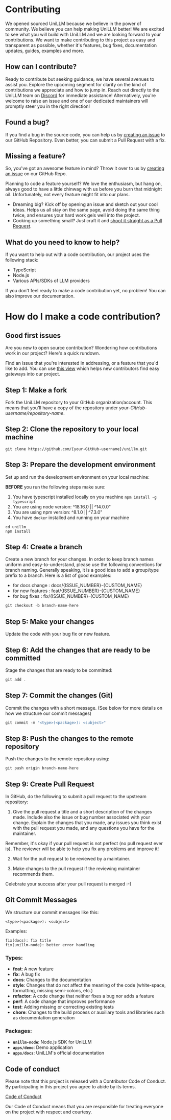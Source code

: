 # Contributing

We opened sourced UniLLM because we believe in the power of community. We believe you can help making UniLLM better!
We are excited to see what you will build with UniLLM and we are looking forward to your contributions. We want to make contributing to this project as easy and transparent as possible, whether it's features, bug fixes, documentation updates, guides, examples and more.

## How can I contribute?

Ready to contribute but seeking guidance, we have several avenues to assist you. Explore the upcoming segment for clarity on the kind of contributions we appreciate and how to jump in. Reach out directly to the UniLLM team on [Discord](https://pezzo.cc/discord) for immediate assistance! Alternatively, you're welcome to raise an issue and one of our dedicated maintainers will promptly steer you in the right direction!

## Found a bug?

If you find a bug in the source code, you can help us by [creating an issue](https://github.com/pezzolabs/unillm/issues/new) to our GitHub Repository. Even better, you can submit a Pull Request with a fix.

## Missing a feature?

So, you've got an awesome feature in mind? Throw it over to us by [creating an issue](https://github.com/pezzolabs/unillm/issues/new) on our GitHub Repo.

Planning to code a feature yourself? We love the enthusiasm, but hang on, always good to have a little chinwag with us before you burn that midnight oil. Unfortunately, not every feature might fit into our plans.

- Dreaming big? Kick off by opening an issue and sketch out your cool ideas. Helps us all stay on the same page, avoid doing the same thing twice, and ensures your hard work gels well into the project.
- Cooking up something small? Just craft it and [shoot it straight as a Pull Request](#submit-pr).

## What do you need to know to help?

If you want to help out with a code contribution, our project uses the following stack:

- TypeScript
- Node.js
- Various APIs/SDKs of LLM providers

If you don't feel ready to make a code contribution yet, no problem! You can also improve our documentation.

# How do I make a code contribution?

## Good first issues

Are you new to open source contribution? Wondering how contributions work in our project? Here's a quick rundown.

Find an issue that you're interested in addressing, or a feature that you'd like to add.
You can use [this view](https://github.com/pezzolabs/unillm/issues?q=is%3Aopen+is%3Aissue+label%3A%22good+first+issue%22) which helps new contributors find easy gateways into our project.

## Step 1: Make a fork

Fork the UniLLM repository to your GitHub organization/account. This means that you'll have a copy of the repository under _your-GitHub-username/repository-name_.

## Step 2: Clone the repository to your local machine

```
git clone https://github.com/{your-GitHub-username}/unillm.git

```

## Step 3: Prepare the development environment

Set up and run the development environment on your local machine:

**BEFORE** you run the following steps make sure:

1. You have typescript installed locally on you machine `npm install -g typescript`
2. You are using node version: ^18.16.0 || ^14.0.0"
3. You are using npm version: ^8.1.0 || ^7.3.0"
4. You have `docker` installed and running on your machine

```shell
cd unillm
npm install
```

## Step 4: Create a branch

Create a new branch for your changes.
In order to keep branch names uniform and easy-to-understand, please use the following conventions for branch naming.
Generally speaking, it is a good idea to add a group/type prefix to a branch.
Here is a list of good examples:

- for docs change : docs/{ISSUE_NUMBER}-{CUSTOM_NAME}
- for new features : feat/{ISSUE_NUMBER}-{CUSTOM_NAME}
- for bug fixes : fix/{ISSUE_NUMBER}-{CUSTOM_NAME}

```jsx
git checkout -b branch-name-here
```

## Step 5: Make your changes

Update the code with your bug fix or new feature.

## Step 6: Add the changes that are ready to be committed

Stage the changes that are ready to be committed:

```jsx
git add .
```

## Step 7: Commit the changes (Git)

Commit the changes with a short message. (See below for more details on how we structure our commit messages)

```jsx
git commit -m "<type>(<package>): <subject>"
```

## Step 8: Push the changes to the remote repository

Push the changes to the remote repository using:

```jsx
git push origin branch-name-here
```

## Step 9: Create Pull Request

In GitHub, do the following to submit a pull request to the upstream repository:

1.  Give the pull request a title and a short description of the changes made. Include also the issue or bug number associated with your change. Explain the changes that you made, any issues you think exist with the pull request you made, and any questions you have for the maintainer.

Remember, it's okay if your pull request is not perfect (no pull request ever is). The reviewer will be able to help you fix any problems and improve it!

2.  Wait for the pull request to be reviewed by a maintainer.

3.  Make changes to the pull request if the reviewing maintainer recommends them.

Celebrate your success after your pull request is merged :-)

## Git Commit Messages

We structure our commit messages like this:

```
<type>(<package>): <subject>
```

Examples:

```
fix(docs): fix title
fix(unillm-node): better error handling
```

### Types:

- **feat**: A new feature
- **fix**: A bug fix
- **docs**: Changes to the documentation
- **style**: Changes that do not affect the meaning of the code (white-space, formatting, missing semi-colons, etc.)
- **refactor**: A code change that neither fixes a bug nor adds a feature
- **perf**: A code change that improves performance
- **test**: Adding missing or correcting existing tests
- **chore**: Changes to the build process or auxiliary tools and libraries such as documentation generation

### Packages:

- **`unillm-node`**: Node.js SDK for UniLLM
- **`apps/demo`**: Demo application
- **`apps/docs`**: UniLLM's official documentation

## Code of conduct

Please note that this project is released with a Contributor Code of Conduct. By participating in this project you agree to abide by its terms.

[Code of Conduct](https://github.com/pezzolabs/unillm/blob/main/CODE_OF_CONDUCT.md)

Our Code of Conduct means that you are responsible for treating everyone on the project with respect and courtesy.
